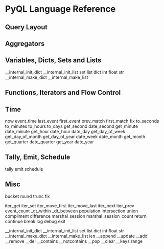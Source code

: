 # PyQL Language Reference

## Query Layout

## Aggregators

## Variables, Dicts, Sets and Lists

__internal_init_dict
__internal_init_list
set
list
dict
int
float
str
__internal_make_dict
__internal_make_list

## Functions, Iterators and Flow Control

## Time 

now
event_time
last_event
first_event
prev_match
first_match
fix
to_seconds
to_minutes
to_hours
to_days
get_second
date_second
get_minute
date_minute
get_hour
date_hour
date_day
get_day_of_week
get_day_of_month
get_day_of_year
date_week
date_month
get_month
get_quarter
date_quarter
get_year
date_year

## Tally, Emit, Schedule

tally
emit
schedule


## Misc 

bucket
round
trunc
fix


iter_get
iter_set
iter_move_first
iter_move_last
iter_next
iter_prev
event_count
_dt_within
_dt_between
population
intersection
union
compliment
difference
marshal_session
marshal_session_count
return
continue
break
log
debug
exit

__internal_init_dict
__internal_init_list
set
list
dict
int
float
str
__internal_make_dict
__internal_make_list
len
__append
__update
__add
__remove
__del
__contains
__notcontains
__pop
__clear
__keys
range
